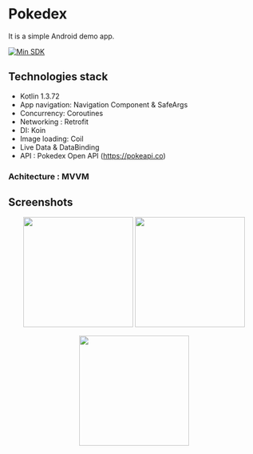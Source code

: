 # Pokedex

It is a simple Android demo app. 

<p align="center">

  <a href="https://android-arsenal.com/api?level=24"><img alt="Min SDK" src="https://img.shields.io/badge/API-24%2B-brightgreen.svg?style=flat"/></a>

## Technologies stack
- Kotlin 1.3.72
- App navigation: Navigation Component & SafeArgs
- Concurrency: Coroutines
- Networking : Retrofit
- DI: Koin
- Image loading: Coil
- Live Data & DataBinding 
- API : Pokedex Open API (https://pokeapi.co)

### Achitecture : MVVM


## Screenshots

<p align="center">

<img src="https://user-images.githubusercontent.com/39419270/97573519-90f9c480-19f2-11eb-9ee9-48f20852e199.png" width="220" />
<img src="https://user-images.githubusercontent.com/39419270/97573548-9ce58680-19f2-11eb-8440-03573a6c9923.png" width="220"/>

</p>

<p align="center">

<img src="https://user-images.githubusercontent.com/39419270/97574365-cbb02c80-19f3-11eb-8b30-400f92f3343a.gif" width="220"/>

</p>
